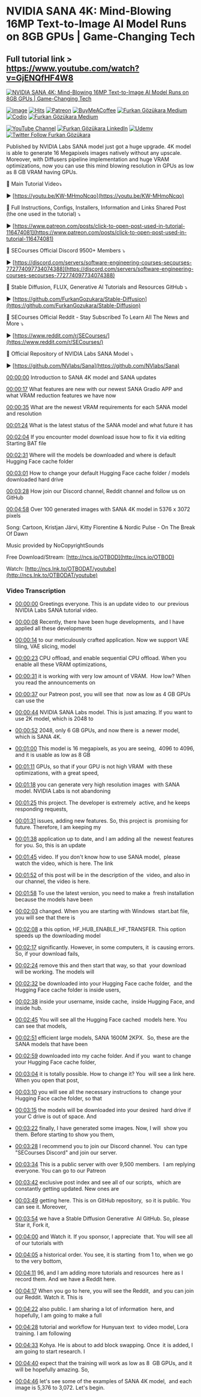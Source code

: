 # NVIDIA SANA 4K: Mind-Blowing 16MP Text-to-Image AI Model Runs on 8GB GPUs | Game-Changing Tech

## Full tutorial link > https://www.youtube.com/watch?v=GjENQfHF4W8

[![NVIDIA SANA 4K: Mind-Blowing 16MP Text-to-Image AI Model Runs on 8GB GPUs | Game-Changing Tech](https://img.youtube.com/vi/GjENQfHF4W8/sddefault.jpg)](https://www.youtube.com/watch?v=GjENQfHF4W8 "NVIDIA SANA 4K: Mind-Blowing 16MP Text-to-Image AI Model Runs on 8GB GPUs | Game-Changing Tech")

[![image](https://img.shields.io/discord/772774097734074388?label=Discord&logo=discord)](https://discord.com/servers/software-engineering-courses-secourses-772774097734074388) [![Hits](https://hits.sh/github.com/FurkanGozukara/Stable-Diffusion/blob/main/Tutorials/NVIDIA-SANA-4K-Mind-Blowing-16MP-Text-to-Image-AI-Model-Runs-on-8GB-GPUs-Game-Changing-Tech.md.svg?style=plastic&label=Hits%20Since%2025.08.27&labelColor=007ec6&logo=SECourses)](https://hits.sh/github.com/FurkanGozukara/Stable-Diffusion/blob/main/Tutorials/NVIDIA-SANA-4K-Mind-Blowing-16MP-Text-to-Image-AI-Model-Runs-on-8GB-GPUs-Game-Changing-Tech.md)
[![Patreon](https://img.shields.io/badge/Patreon-Support%20Me-F2EB0E?style=for-the-badge&logo=patreon)](https://www.patreon.com/c/SECourses) [![BuyMeACoffee](https://img.shields.io/badge/Buy%20Me%20a%20Coffee-ffdd00?style=for-the-badge&logo=buy-me-a-coffee&logoColor=black)](https://www.buymeacoffee.com/DrFurkan) [![Furkan Gözükara Medium](https://img.shields.io/badge/Medium-Follow%20Me-800080?style=for-the-badge&logo=medium&logoColor=white)](https://medium.com/@furkangozukara) [![Codio](https://img.shields.io/static/v1?style=for-the-badge&message=Articles&color=4574E0&logo=Codio&logoColor=FFFFFF&label=CivitAI)](https://civitai.com/user/SECourses/articles) [![Furkan Gözükara Medium](https://img.shields.io/badge/DeviantArt-Follow%20Me-990000?style=for-the-badge&logo=deviantart&logoColor=white)](https://www.deviantart.com/monstermmorpg)

[![YouTube Channel](https://img.shields.io/badge/YouTube-SECourses-C50C0C?style=for-the-badge&logo=youtube)](https://www.youtube.com/SECourses)  [![Furkan Gözükara LinkedIn](https://img.shields.io/badge/LinkedIn-Follow%20Me-0077B5?style=for-the-badge&logo=linkedin&logoColor=white)](https://www.linkedin.com/in/furkangozukara/)   [![Udemy](https://img.shields.io/static/v1?style=for-the-badge&message=Stable%20Diffusion%20Course&color=A435F0&logo=Udemy&logoColor=FFFFFF&label=Udemy)](https://www.udemy.com/course/stable-diffusion-dreambooth-lora-zero-to-hero/?referralCode=E327407C9BDF0CEA8156) [![Twitter Follow Furkan Gözükara](https://img.shields.io/badge/Twitter-Follow%20Me-1DA1F2?style=for-the-badge&logo=twitter&logoColor=white)](https://twitter.com/GozukaraFurkan)


Published by NVIDIA Labs SANA model just got a huge upgrade. 4K model is able to generate 16 Megapixels images natively without any upscale. Moreover, with Diffusers pipeline implementation and huge VRAM optimizations, now you can use this mind blowing resolution in GPUs as low as 8 GB VRAM having GPUs.

🔗 Main Tutorial Video⤵️

▶️ [https://youtu.be/KW-MHmoNcqo](https://youtu.be/KW-MHmoNcqo)

🔗 Full Instructions, Configs, Installers, Information and Links Shared Post (the one used in the tutorial) ⤵️

▶️ [https://www.patreon.com/posts/click-to-open-post-used-in-tutorial-116474081](https://www.patreon.com/posts/click-to-open-post-used-in-tutorial-116474081)

🔗 SECourses Official Discord 9500+ Members ⤵️

▶️ [https://discord.com/servers/software-engineering-courses-secourses-772774097734074388](https://discord.com/servers/software-engineering-courses-secourses-772774097734074388)

🔗 Stable Diffusion, FLUX, Generative AI Tutorials and Resources GitHub ⤵️

▶️ [https://github.com/FurkanGozukara/Stable-Diffusion](https://github.com/FurkanGozukara/Stable-Diffusion)

🔗 SECourses Official Reddit - Stay Subscribed To Learn All The News and More ⤵️

▶️ [https://www.reddit.com/r/SECourses/](https://www.reddit.com/r/SECourses/)

🔗 Official Repository of NVIDIA Labs SANA Model ⤵️

▶️ [https://github.com/NVlabs/Sana](https://github.com/NVlabs/Sana)

[00:00:00](https://youtu.be/GjENQfHF4W8?t=0) Introduction to SANA 4K model and SANA updates

[00:00:17](https://youtu.be/GjENQfHF4W8?t=17) What features are new with our newest SANA Gradio APP and what VRAM reduction features we have now

[00:00:35](https://youtu.be/GjENQfHF4W8?t=35) What are the newest VRAM requirements for each SANA model and resolution

[00:01:24](https://youtu.be/GjENQfHF4W8?t=84) What is the latest status of the SANA model and what future it has

[00:02:04](https://youtu.be/GjENQfHF4W8?t=124) If you encounter model download issue how to fix it via editing Starting BAT file

[00:02:31](https://youtu.be/GjENQfHF4W8?t=151) Where will the models be downloaded and where is default Hugging Face cache folder

[00:03:01](https://youtu.be/GjENQfHF4W8?t=181) How to change your default Hugging Face cache folder / models downloaded hard drive

[00:03:28](https://youtu.be/GjENQfHF4W8?t=208) How join our Discord channel, Reddit channel and follow us on GitHub

[00:04:58](https://youtu.be/GjENQfHF4W8?t=298) Over 100 generated images with SANA 4K model in 5376 x 3072 pixels

Song: Cartoon, Kristjan Järvi, Kitty Florentine & Nordic Pulse - On The Break Of Dawn

Music provided by NoCopyrightSounds

Free Download/Stream: [http://ncs.io/OTBOD](http://ncs.io/OTBOD)

Watch: [http://ncs.lnk.to/OTBODAT/youtube](http://ncs.lnk.to/OTBODAT/youtube)



### Video Transcription


- [00:00:00](https://www.youtube.com/watch?v=GjENQfHF4W8&t=0) Greetings everyone. This is an update video to&nbsp; our previous NVIDIA Labs SANA tutorial video.&nbsp;&nbsp;

- [00:00:08](https://www.youtube.com/watch?v=GjENQfHF4W8&t=8) Recently, there have been huge developments,&nbsp; and I have applied all these developments&nbsp;&nbsp;

- [00:00:14](https://www.youtube.com/watch?v=GjENQfHF4W8&t=14) to our meticulously crafted application. Now we support VAE tiling, VAE slicing, model&nbsp;&nbsp;

- [00:00:23](https://www.youtube.com/watch?v=GjENQfHF4W8&t=23) CPU offload, and enable sequential CPU offload. When you enable all these VRAM optimizations,&nbsp;&nbsp;

- [00:00:31](https://www.youtube.com/watch?v=GjENQfHF4W8&t=31) it is working with very low amount of VRAM.&nbsp; How low? When you read the announcements on&nbsp;&nbsp;

- [00:00:37](https://www.youtube.com/watch?v=GjENQfHF4W8&t=37) our Patreon post, you will see that&nbsp; now as low as 4 GB GPUs can use the&nbsp;&nbsp;

- [00:00:44](https://www.youtube.com/watch?v=GjENQfHF4W8&t=44) NVIDIA SANA Labs model. This is just amazing. If you want to use 2K model, which is 2048 to&nbsp;&nbsp;

- [00:00:52](https://www.youtube.com/watch?v=GjENQfHF4W8&t=52) 2048, only 6 GB GPUs, and now there is&nbsp; a newer model, which is SANA 4K.

- [00:01:00](https://www.youtube.com/watch?v=GjENQfHF4W8&t=60) This model is 16 megapixels, as you are seeing,&nbsp; 4096 to 4096, and it is usable as low as 8 GB&nbsp;&nbsp;

- [00:01:11](https://www.youtube.com/watch?v=GjENQfHF4W8&t=71) GPUs, so that if your GPU is not high VRAM&nbsp; with these optimizations, with a great speed,&nbsp;&nbsp;

- [00:01:18](https://www.youtube.com/watch?v=GjENQfHF4W8&t=78) you can generate very high resolution images&nbsp; with SANA model. NVIDIA Labs is not abandoning&nbsp;&nbsp;

- [00:01:25](https://www.youtube.com/watch?v=GjENQfHF4W8&t=85) this project. The developer is extremely&nbsp; active, and he keeps responding requests,&nbsp;&nbsp;

- [00:01:31](https://www.youtube.com/watch?v=GjENQfHF4W8&t=91) issues, adding new features. So, this project is&nbsp; promising for future. Therefore, I am keeping my&nbsp;&nbsp;

- [00:01:38](https://www.youtube.com/watch?v=GjENQfHF4W8&t=98) application up to date, and I am adding all the&nbsp; newest features for you. So, this is an update&nbsp;&nbsp;

- [00:01:45](https://www.youtube.com/watch?v=GjENQfHF4W8&t=105) video. If you don't know how to use SANA model,&nbsp; please watch the video, which is here. The link&nbsp;&nbsp;

- [00:01:52](https://www.youtube.com/watch?v=GjENQfHF4W8&t=112) of this post will be in the description of the&nbsp; video, and also in our channel, the video is here.&nbsp;

- [00:01:58](https://www.youtube.com/watch?v=GjENQfHF4W8&t=118) To use the latest version, you need to make a&nbsp; fresh installation because the models have been&nbsp;&nbsp;

- [00:02:03](https://www.youtube.com/watch?v=GjENQfHF4W8&t=123) changed. When you are starting with Windows&nbsp; start.bat file, you will see that there is&nbsp;&nbsp;

- [00:02:08](https://www.youtube.com/watch?v=GjENQfHF4W8&t=128) a this option, HF_HUB_ENABLE_HF_TRANSFER. This option speeds up the downloading model&nbsp;&nbsp;

- [00:02:17](https://www.youtube.com/watch?v=GjENQfHF4W8&t=137) significantly. However, in some computers, it&nbsp; is causing errors. So, if your download fails,&nbsp;&nbsp;

- [00:02:24](https://www.youtube.com/watch?v=GjENQfHF4W8&t=144) remove this and then start that way, so that&nbsp; your download will be working. The models will&nbsp;&nbsp;

- [00:02:32](https://www.youtube.com/watch?v=GjENQfHF4W8&t=152) be downloaded into your Hugging Face cache folder,&nbsp; and the Hugging Face cache folder is inside users,&nbsp;&nbsp;

- [00:02:38](https://www.youtube.com/watch?v=GjENQfHF4W8&t=158) inside your username, inside cache,&nbsp; inside Hugging Face, and inside hub.&nbsp;

- [00:02:45](https://www.youtube.com/watch?v=GjENQfHF4W8&t=165) You will see all the Hugging Face cached&nbsp; models here. You can see that models,&nbsp;&nbsp;

- [00:02:51](https://www.youtube.com/watch?v=GjENQfHF4W8&t=171) efficient large models, SANA 1600M 2KPX.&nbsp; So, these are the SANA models that have been&nbsp;&nbsp;

- [00:02:59](https://www.youtube.com/watch?v=GjENQfHF4W8&t=179) downloaded into my cache folder. And if you&nbsp; want to change your Hugging Face cache folder,&nbsp;&nbsp;

- [00:03:04](https://www.youtube.com/watch?v=GjENQfHF4W8&t=184) it is totally possible. How to change it? You&nbsp; will see a link here. When you open that post,&nbsp;&nbsp;

- [00:03:10](https://www.youtube.com/watch?v=GjENQfHF4W8&t=190) you will see all the necessary instructions to&nbsp; change your Hugging Face cache folder, so that&nbsp;&nbsp;

- [00:03:15](https://www.youtube.com/watch?v=GjENQfHF4W8&t=195) the models will be downloaded into your desired&nbsp; hard drive if your C drive is out of space. And&nbsp;&nbsp;

- [00:03:22](https://www.youtube.com/watch?v=GjENQfHF4W8&t=202) finally, I have generated some images. Now, I will&nbsp; show you them. Before starting to show you them,&nbsp;&nbsp;

- [00:03:28](https://www.youtube.com/watch?v=GjENQfHF4W8&t=208) I recommend you to join our Discord channel. You&nbsp; can type "SECourses Discord" and join our server.&nbsp;&nbsp;

- [00:03:34](https://www.youtube.com/watch?v=GjENQfHF4W8&t=214) This is a public server with over 9,500 members.&nbsp; I am replying everyone. You can go to our Patreon&nbsp;&nbsp;

- [00:03:42](https://www.youtube.com/watch?v=GjENQfHF4W8&t=222) exclusive post index and see all of our scripts,&nbsp; which are constantly getting updated. New ones are&nbsp;&nbsp;

- [00:03:49](https://www.youtube.com/watch?v=GjENQfHF4W8&t=229) getting here. This is on GitHub repository,&nbsp; so it is public. You can see it. Moreover,&nbsp;&nbsp;

- [00:03:54](https://www.youtube.com/watch?v=GjENQfHF4W8&t=234) we have a Stable Diffusion Generative&nbsp; AI GitHub. So, please Star it, Fork it,&nbsp;&nbsp;

- [00:04:00](https://www.youtube.com/watch?v=GjENQfHF4W8&t=240) and Watch it. If you sponsor, I appreciate&nbsp; that. You will see all of our tutorials with&nbsp;&nbsp;

- [00:04:05](https://www.youtube.com/watch?v=GjENQfHF4W8&t=245) a historical order. You see, it is starting&nbsp; from 1 to, when we go to the very bottom,&nbsp;&nbsp;

- [00:04:11](https://www.youtube.com/watch?v=GjENQfHF4W8&t=251) 96, and I am adding more tutorials and resources&nbsp; here as I record them. And we have a Reddit here.&nbsp;&nbsp;

- [00:04:17](https://www.youtube.com/watch?v=GjENQfHF4W8&t=257) When you go to here, you will see the Reddit,&nbsp; and you can join our Reddit. Watch it. This is&nbsp;&nbsp;

- [00:04:22](https://www.youtube.com/watch?v=GjENQfHF4W8&t=262) also public. I am sharing a lot of information&nbsp; here, and hopefully, I am going to make a full&nbsp;&nbsp;

- [00:04:28](https://www.youtube.com/watch?v=GjENQfHF4W8&t=268) tutorial and workflow for Hunyuan text&nbsp; to video model, Lora training. I am following&nbsp;&nbsp;

- [00:04:33](https://www.youtube.com/watch?v=GjENQfHF4W8&t=273) Kohya. He is about to add block swapping. Once&nbsp; it is added, I am going to start research. I&nbsp;&nbsp;

- [00:04:40](https://www.youtube.com/watch?v=GjENQfHF4W8&t=280) expect that the training will work as low as 8&nbsp; GB GPUs, and it will be hopefully amazing. So,&nbsp;&nbsp;

- [00:04:46](https://www.youtube.com/watch?v=GjENQfHF4W8&t=286) let's see some of the examples of SANA 4K model,&nbsp; and each image is 5,376 to 3,072. Let's begin.
